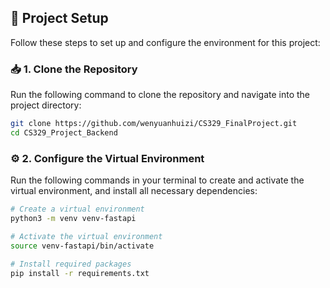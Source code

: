 ## 🚀 Project Setup

Follow these steps to set up and configure the environment for this project:

### 📥 1. Clone the Repository
Run the following command to clone the repository and navigate into the project directory:
```bash
git clone https://github.com/wenyuanhuizi/CS329_FinalProject.git
cd CS329_Project_Backend
```

### ⚙️ 2. Configure the Virtual Environment
Run the following commands in your terminal to create and activate the virtual environment, and install all necessary dependencies:
```bash
# Create a virtual environment
python3 -m venv venv-fastapi

# Activate the virtual environment
source venv-fastapi/bin/activate

# Install required packages
pip install -r requirements.txt
```



